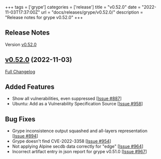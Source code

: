 +++
tags = ['grype']
categories = ['release']
title = "v0.52.0"
date = "2022-11-03T17:37:00Z"
url = "docs/releases/grype/v0.52.0/"
description = "Release notes for grype v0.52.0"
+++

## Release Notes

Version [v0.52.0](https://github.com/anchore/grype/releases/tag/v0.52.0)

## [v0.52.0](https://github.com/anchore/grype/tree/v0.52.0) (2022-11-03)

[Full Changelog](https://github.com/anchore/grype/compare/v0.51.0...v0.52.0)

## Added Features

- Show all vulnerabilities, even suppressed  [[Issue #887](https://github.com/anchore/grype/issues/887)]
- Ubuntu: Add as a Vulnerability Specification Source [[Issue #958](https://github.com/anchore/grype/issues/958)]

## Bug Fixes

- Grype inconsistence output squashed and all-layers representation [[Issue #894](https://github.com/anchore/grype/issues/894)]
- Grype doesn't find CVE-2022-3358 [[Issue #954](https://github.com/anchore/grype/issues/954)]
- Not applying Alpine secdb data correctly for "edge" [[Issue #964](https://github.com/anchore/grype/issues/964)]
- Incorrect artifact entry in json report for grype v0.51.0 [[Issue #967](https://github.com/anchore/grype/issues/967)]
